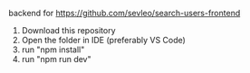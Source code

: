 backend for https://github.com/sevleo/search-users-frontend

1. Download this repository
2. Open the folder in IDE (preferably VS Code)
3. run "npm install"
4. run "npm run dev"
